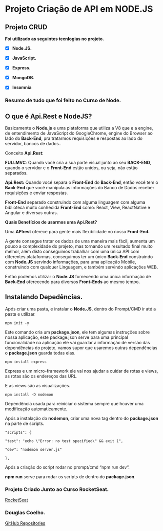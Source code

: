 
# Projeto Criação de API em NODE.JS

## Projeto CRUD

  

**Foi utilizado as seguintes tecnlogias no projeto.**

  

- [x]  **Node.JS.**

- [x]  **JavaScript.**

- [x]  **Express.**

- [x]  **MongoDB.**

- [x]  **Insomnia**

### Resumo de tudo que foi feito no Curso de Node.

  

## O que é Api.Rest e NodeJS?

  

Basicamente o **Node.js** e uma plataforma que utiliza a V8 que e a engine, de entendimento de JavaScript do GoogleChrome, engine do Browser ao lado do **Back-End**, pra tratarmos requisições e respostas ao lado do servidor, bancos de dados..

  

Conceito **Api.Rest**:

  

**FULLMVC**: Quando você cria a sua parte visual junto ao seu **BACK-END**, quando o servidor e o **Front-End** estão unidos, ou seja, não estão separados.

  

**Api.Rest:** Quando você separa o **Front-End** do **Back-End**, então você tem o **Back-End** que você manipula as informações do Banco de Dados receber requisições e enviar respostas.

  

**Front-End** separado construindo com alguma linguagem com alguma biblioteca muito conhecida **Front-End** como: React, View, ReactNative e Angular e diversas outras.

  

**Quais Benefícios de usarmos uma Api.Rest?**

  

Uma **APIrest** oferece para gente mais flexibilidade no nosso **Front-End.**

  

A gente consegue tratar os dados de uma maneira mais fácil, aumenta um pouco a complexidade do projeto, mas tornando um resultado final muito melhor, além disto conseguimos trabalhar com uma única API com diferentes plataformas, conseguimos ter um único **Back-End** construindo com **Node.JS** servindo informações, para uma aplicação Mobile, construindo com qualquer Linguagem, e também servindo aplicações WEB.

  

Então podemos utilizar o **Node.JS** fornecendo uma única informação de **Back-End** oferecendo para diversos **Front-Ends** ao mesmo tempo.

  
  

## Instalando Depedências.

Após criar uma pasta, e instalar o **Node.JS**, dentro do Prompt/CMD ir até a pasta e utilizar.

  

    npm init -y

  

Este comando cria um **package.json**, ele tem algumas instruções sobre nossa aplicação, este package.json serve para uma principal funcionalidade na aplicação ele vai guardar a informação de versão das dependências do projeto, vamos supor que usaremos outras dependências o **package.json** guarda todas elas.

  

    npm install express

  

Express e um micro-framework ele vai nos ajudar a cuidar de rotas e views, as rotas são os endereços das URL.

  

E as views são as visualizações.

  

    npm install -D nodemon

  

Dependência usada para reiniciar o sistema sempre que houver uma modificação automaticamente.

  

Após a instalação do **nodemon**, criar uma nova tag dentro do **package.json** na parte de scripts.

  

    "scripts": {
    
    "test": "echo \"Error: no test specified\" && exit 1",
    
    "dev": "nodemon server.js"
    
    },

  

Após a criação do script rodar no prompt/cmd “npm run dev“.

  

**npm run** serve para rodar os scripts de dentro do **package.json**.

  
  
  
  
  
  
  
  
  
  
  
  
  
  
  
  
  
  
  
  
  
  
  
  
  
  
  
  
  

### Projeto Criado Junto ao Curso RocketSeat.

[RocketSeat](https://app.rocketseat.com.br/starter/)

  

### Douglas Coelho.

[GitHub Repositories](https://github.com/douglasruuan?tab=repositories)